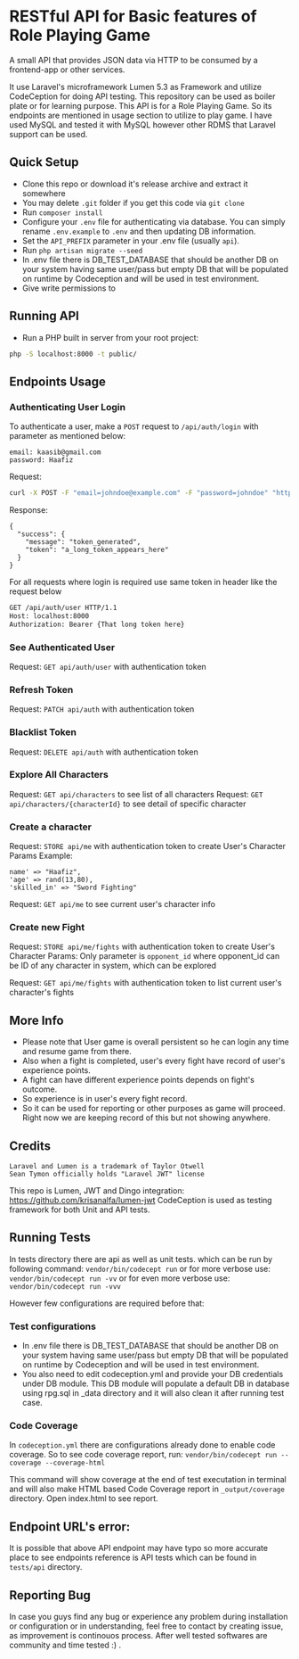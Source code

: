 # RESTful API for Basic features of Role Playing Game

A small API that provides JSON data via HTTP to be consumed by a frontend-app or other services.

It use Laravel's microframework Lumen 5.3 as Framework and utilize CodeCeption for doing API testing.
This repository can be used as boiler plate or for learning purpose. This API is for a Role Playing Game. So its endpoints are mentioned in usage section to utilize to play game.
I have used MySQL and tested it with MySQL however other RDMS that Laravel support can be used.


## Quick Setup

- Clone this repo or download it's release archive and extract it somewhere
- You may delete `.git` folder if you get this code via `git clone`
- Run `composer install`
- Configure your `.env` file for authenticating via database. You can simply rename `.env.example` to `.env` and then updating DB information.
- Set the `API_PREFIX` parameter in your .env file (usually `api`).
- Run `php artisan migrate --seed`
- In .env file there is DB_TEST_DATABASE that should be another DB on your system having same user/pass but empty DB that will be populated on runtime by Codeception and will be used in test environment.
- Give write permissions to 


## Running API

- Run a PHP built in server from your root project:

```sh
php -S localhost:8000 -t public/
```


## Endpoints Usage

### Authenticating User Login
To authenticate a user, make a `POST` request to `/api/auth/login` with parameter as mentioned below:

```
email: kaasib@gmail.com
password: Haafiz
```

Request:

```sh
curl -X POST -F "email=johndoe@example.com" -F "password=johndoe" "http://localhost:8000/api/auth/login"
```

Response:

```
{
  "success": {
    "message": "token_generated",
    "token": "a_long_token_appears_here"
  }
}
```
For all requests where login is required use same token in header like the request below

```sh
GET /api/auth/user HTTP/1.1
Host: localhost:8000
Authorization: Bearer {That long token here}
```

### See Authenticated User

Request: `GET api/auth/user`  with authentication token

### Refresh Token

Request: `PATCH api/auth`  with authentication token

### Blacklist Token

Request: `DELETE api/auth`  with authentication token

### Explore All Characters
Request: `GET api/characters`  to see list of all characters
Request: `GET api/characters/{characterId}`  to see detail of specific character

### Create a character
Request: `STORE api/me`  with authentication token  to create User's Character
Params Example: 
```
name' => "Haafiz",
'age' => rand(13,80),
'skilled_in' => "Sword Fighting"
```


Request: `GET api/me`  to see current user's character info

### Create new Fight
Request: `STORE api/me/fights`  with authentication token  to create User's Character
Params: Only parameter is `opponent_id` where opponent_id can be ID of any character in system, which can be explored


Request: `GET api/me/fights`  with authentication token to list current user's character's fights

## More Info
- Please note that User game is overall persistent so he can login any time and resume game from there.
- Also when a fight is completed, user's every fight have record of user's experience points. 
- A fight can have different experience points depends on fight's outcome.
- So experience is in user's every fight record.
- So it can be used for reporting or other purposes as game will proceed. Right now we are keeping record of this but not showing anywhere.

## Credits

```
Laravel and Lumen is a trademark of Taylor Otwell
Sean Tymon officially holds "Laravel JWT" license
```
This repo is Lumen, JWT and Dingo integration: https://github.com/krisanalfa/lumen-jwt 
CodeCeption is used as testing framework for both Unit and API tests.


## Running Tests
In tests directory there are api as well as unit tests.  which can be run by following command:
`vendor/bin/codecept run`
or for more verbose use:
`vendor/bin/codecept run -vv`
or for even more verbose use:
`vendor/bin/codecept run -vvv`

However few configurations are required before that: 
### Test configurations

- In .env file there is DB_TEST_DATABASE that should be another DB on your system having same user/pass but empty DB that will be populated on runtime by Codeception and will be used in test environment. 
- You also need to edit codeception.yml and provide your DB credentials under DB module. 
This DB module will populate a default DB in database using rpg.sql in _data directory and it will also clean it after running test case. 

### Code Coverage
In `codeception.yml` there are configurations already done to enable code coverage. So to see code coverage report, run:
`vendor/bin/codecept run --coverage --coverage-html`

This command will show coverage at the end of test executation in terminal and will also make HTML based Code Coverage report in 
`_output/coverage` directory. Open index.html to see report.

## Endpoint URL's error:
It is possible that above API endpoint may have typo so more accurate place to see endpoints reference is API tests which can be found in `tests/api` directory. 


## Reporting Bug
In case you guys find any bug or experience any problem during installation or configuration or in understanding, feel free to contact by creating issue, as improvement is continouos process. After well tested softwares are community and time tested :) .
